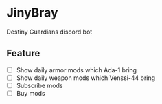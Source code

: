 # JinyBray
Destiny Guardians discord bot

## Feature

- [ ] Show daily armor mods which Ada-1 bring
- [ ] Show daily weapon mods which Venssi-44 bring
- [ ] Subscribe mods
- [ ] Buy mods
